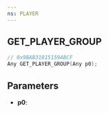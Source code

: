 ```yaml
---
ns: PLAYER
---
```

## GET_PLAYER_GROUP

```c
// 0x9BAB31815159ABCF
Any GET_PLAYER_GROUP(Any p0);
```

## Parameters
* **p0**:
